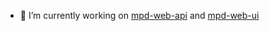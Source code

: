 - 🔭 I’m currently working on [mpd-web-api](https://github.com/hexh250786313/mpd-web-api) and [mpd-web-ui](https://github.com/hexh250786313/mpd-web-ui)

